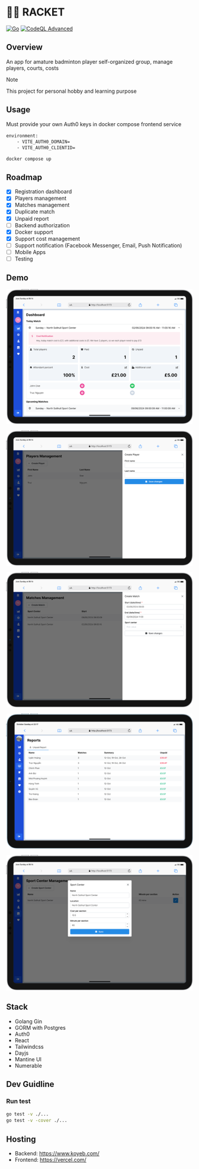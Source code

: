 # 🧜‍♀️ RACKET

[![Go](https://github.com/truc9/racket/actions/workflows/go.yml/badge.svg)](https://github.com/truc9/racket/actions/workflows/go.yml) [![CodeQL Advanced](https://github.com/truc9/racket/actions/workflows/codeql.yml/badge.svg)](https://github.com/truc9/racket/actions/workflows/codeql.yml)

## Overview
An app for amature badminton player self-organized group, manage players, courts, costs

> [!NOTE]
This project for personal hobby and learning purpose

## Usage
Must provide your own Auth0 keys in docker compose frontend service
```
environment:
    - VITE_AUTH0_DOMAIN=
    - VITE_AUTH0_CLIENTID=
```

```bash
docker compose up
```

## Roadmap
- [x] Registration dashboard  
- [x] Players management
- [x] Matches management
- [x] Duplicate match
- [x] Unpaid report
- [ ] Backend authorization
- [x] Docker support
- [x] Support cost management
- [ ] Support notification (Facebook Messenger, Email, Push Notification)
- [ ] Mobile Apps
- [ ] Testing

## Demo
![demo](art/iPad-PRO-11-dashboard.png "Dashboard")

![demo](art/iPad-PRO-11-players.png "Players")

![demo](art/iPad-PRO-11-matches.png "Matches")

![demo](art/iPad-Air-4-unpaid-report.png "Unpaid Report")

![demo](art/iPad-PRO-11-sportcenters.png "Sport Centers")

## Stack
- Golang Gin
- GORM with Postgres
- Auth0
- React
- Tailwindcss
- Dayjs
- Mantine UI
- Numerable


## Dev Guidline
### Run test
```bash
go test -v ./...
go test -v -cover ./...
```

## Hosting
- Backend: https://www.koyeb.com/
- Frontend: https://vercel.com/